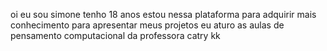 oi eu sou simone tenho 18 anos
estou nessa plataforma para adquirir mais conhecimento
para apresentar meus projetos
eu aturo as aulas de pensamento computacional da professora catry kk
